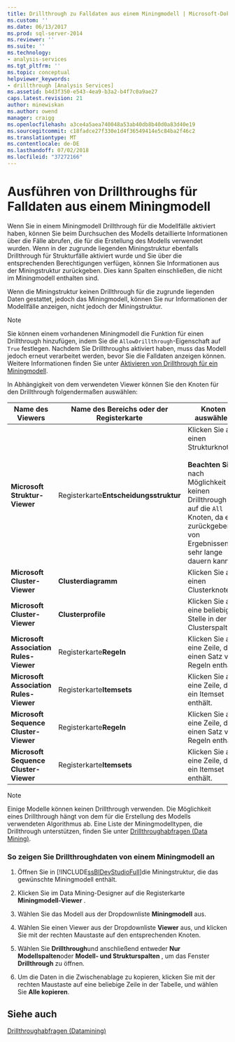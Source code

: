 ```yaml
---
title: Drillthrough zu Falldaten aus einem Miningmodell | Microsoft-Dokumentation
ms.custom: ''
ms.date: 06/13/2017
ms.prod: sql-server-2014
ms.reviewer: ''
ms.suite: ''
ms.technology:
- analysis-services
ms.tgt_pltfrm: ''
ms.topic: conceptual
helpviewer_keywords:
- drillthrough [Analysis Services]
ms.assetid: b4d3f350-e543-4ea9-b3a2-b4f7c0a9ae27
caps.latest.revision: 21
author: minewiskan
ms.author: owend
manager: craigg
ms.openlocfilehash: a3ce4a5aea740048a53ab40db8b40d0a83d40e19
ms.sourcegitcommit: c18fadce27f330e1d4f36549414e5c84ba2f46c2
ms.translationtype: MT
ms.contentlocale: de-DE
ms.lasthandoff: 07/02/2018
ms.locfileid: "37272166"
---
```

# <a name="drill-through-to-case-data-from-a-mining-model"></a>Ausführen von Drillthroughs für Falldaten aus einem Miningmodell
  Wenn Sie in einem Miningmodell Drillthrough für die Modellfälle aktiviert haben, können Sie beim Durchsuchen des Modells detaillierte Informationen über die Fälle abrufen, die für die Erstellung des Modells verwendet wurden. Wenn in der zugrunde liegenden Miningstruktur ebenfalls Drillthrough für Strukturfälle aktiviert wurde und Sie über die entsprechenden Berechtigungen verfügen, können Sie Informationen aus der Miningstruktur zurückgeben. Dies kann Spalten einschließen, die nicht im Miningmodell enthalten sind.  
  
 Wenn die Miningstruktur keinen Drillthrough für die zugrunde liegenden Daten gestattet, jedoch das Miningmodell, können Sie nur Informationen der Modellfälle anzeigen, nicht jedoch der Miningstruktur.  
  
> [!NOTE]  
>  Sie können einem vorhandenen Miningmodell die Funktion für einen Drillthrough hinzufügen, indem Sie die `AllowDrillthrough`-Eigenschaft auf `True` festlegen. Nachdem Sie Drillthroughs aktiviert haben, muss das Modell jedoch erneut verarbeitet werden, bevor Sie die Falldaten anzeigen können. Weitere Informationen finden Sie unter [Aktivieren von Drillthrough für ein Miningmodell](enable-drillthrough-for-a-mining-model.md).  
  
 In Abhängigkeit von dem verwendeten Viewer können Sie den Knoten für den Drillthrough folgendermaßen auswählen:  
  
|Name des Viewers|Name des Bereichs oder der Registerkarte|Knoten auswählen|  
|-----------------|----------------------|-----------------|  
|**Microsoft Struktur-Viewer**|Registerkarte**Entscheidungsstruktur** |Klicken Sie auf einen Strukturknoten.<br /><br /> **Beachten Sie** nach Möglichkeit keinen Drillthrough auf die `All` Knoten, da es zurückgeben von Ergebnissen sehr lange dauern kann.|  
|**Microsoft Cluster-Viewer**|**Clusterdiagramm**|Klicken Sie auf einen Clusterknoten.|  
|**Microsoft Cluster-Viewer**|**Clusterprofile**|Klicken Sie auf eine beliebige Stelle in der Clusterspalte.|  
|**Microsoft Association Rules-Viewer**|Registerkarte**Regeln** |Klicken Sie auf eine Zeile, die einen Satz von Regeln enthält.|  
|**Microsoft Association Rules-Viewer**|Registerkarte**Itemsets** |Klicken Sie auf eine Zeile, die ein Itemset enthält.|  
|**Microsoft Sequence Cluster-Viewer**|Registerkarte**Regeln** |Klicken Sie auf eine Zeile, die einen Satz von Regeln enthält.|  
|**Microsoft Sequence Cluster-Viewer**|Registerkarte**Itemsets** |Klicken Sie auf eine Zeile, die ein Itemset enthält.|  
  
> [!NOTE]  
>  Einige Modelle können keinen Drillthrough verwenden. Die Möglichkeit eines Drillthrough hängt von dem für die Erstellung des Modells verwendeten Algorithmus ab. Eine Liste der Miningmodelltypen, die Drillthrough unterstützen, finden Sie unter [Drillthroughabfragen &#40;Data Mining&#41;](drillthrough-queries-data-mining.md).  
  
### <a name="to-view-drillthrough-data-from-a-mining-model"></a>So zeigen Sie Drillthroughdaten von einem Miningmodell an  
  
1.  Öffnen Sie in [!INCLUDE[ssBIDevStudioFull](../../includes/ssbidevstudiofull-md.md)]die Miningstruktur, die das gewünschte Miningmodell enthält.  
  
2.  Klicken Sie im Data Mining-Designer auf die Registerkarte **Miningmodell-Viewer** .  
  
3.  Wählen Sie das Modell aus der Dropdownliste **Miningmodell** aus.  
  
4.  Wählen Sie einen Viewer aus der Dropdownliste **Viewer** aus, und klicken Sie mit der rechten Maustaste auf den entsprechenden Knoten.  
  
5.  Wählen Sie **Drillthrough**und anschließend entweder **Nur Modellspalten**oder **Modell- und Strukturspalten** , um das Fenster **Drillthrough** zu öffnen.  
  
6.  Um die Daten in die Zwischenablage zu kopieren, klicken Sie mit der rechten Maustaste auf eine beliebige Zeile in der Tabelle, und wählen Sie **Alle kopieren**.  
  
## <a name="see-also"></a>Siehe auch  
 [Drillthroughabfragen &#40;Datamining&#41;](drillthrough-queries-data-mining.md)  
  
  
